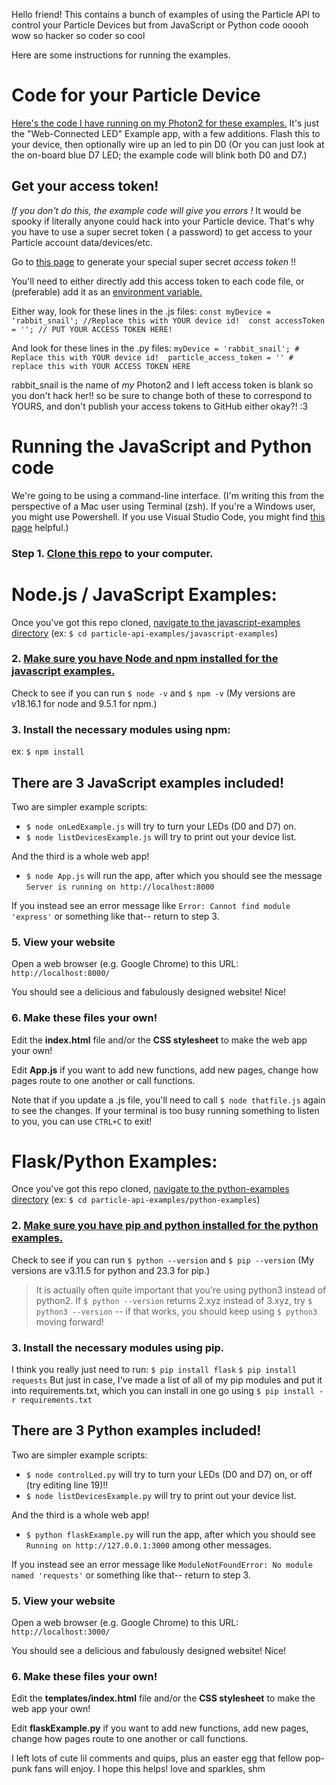 Hello friend! 
This contains a bunch of examples of using the Particle API to control your Particle Devices but from JavaScript or Python code ooooh wow so hacker so coder so cool 

Here are some instructions for running the examples.
# Code for your Particle Device #
[Here's the code I have running on my Photon2 for these examples.](https://go.particle.io/shared_apps/655c6ab601c67402c39a55f3)
It's just the "Web-Connected LED" Example app, with a few additions.
Flash this to your device, then optionally wire up an led to pin D0 (Or you can just look at the on-board blue D7 LED; the example code will blink both D0 and D7.)

## Get your access token! ##
*If you don't do this, the example code will give you errors !*
It would be spooky if literally anyone could hack into your Particle device. That's why you have to use a super secret token ( a password) to get access to your Particle account data/devices/etc. 

Go to [this page](https://docs.particle.io/reference/cloud-apis/access-tokens/#create-a-token-browser-based-) to generate your special super secret *access token* !!

You'll need to either directly add this access token to each code file, or (preferable) add it as an [environment variable.](https://docs.particle.io/reference/cloud-apis/access-tokens/#create-a-token-browser-based-)  

Either way, look for these lines in the .js files:
``const myDevice = 'rabbit_snail'; //Replace this with YOUR device id! 
const accessToken = ''; // PUT YOUR ACCESS TOKEN HERE! ``

And look for these lines in the .py files:
``myDevice = 'rabbit_snail'; # Replace this with YOUR device id! 
particle_access_token = '' # replace this with YOUR ACCESS TOKEN HERE``

rabbit_snail is the name of *my* Photon2 and I left access token is blank so you don't hack her!! so be sure to change both of these to correspond to YOURS, and don't publish your access tokens to GitHub either okay?! :3

# Running the JavaScript and Python code #

We're going to be using a command-line interface.
(I'm writing this from the perspective of a Mac user using Terminal (zsh). If you're a Windows user, you might use Powershell. If you use Visual Studio Code, you might find [this page](https://docs.microsoft.com/en-us/windows/dev-environment/javascript/nodejs-beginners-tutorial)
 helpful.)
 ### Step 1. [Clone this repo](https://docs.github.com/en/repositories/creating-and-managing-repositories/cloning-a-repository) to your computer.

# Node.js / JavaScript Examples: # 
Once you've got this repo cloned, [navigate to the javascript-examples directory](https://www.macworld.com/article/221277/command-line-navigating-files-folders-mac-terminal.html)
(ex: ``$ cd particle-api-examples/javascript-examples``)
### 2. [Make sure you have Node and npm installed for the javascript examples.](https://docs.npmjs.com/downloading-and-installing-node-js-and-npm) 

Check to see if you can run  ``$ node -v`` and ``$ npm -v`` (My versions are v18.16.1 for node and 9.5.1 for npm.)
### 3. Install the necessary modules using npm: 
ex: ``$ npm install``


## There are 3 JavaScript examples included! 
Two are simpler example scripts:
- ``$ node onLedExample.js`` will try to turn your LEDs (D0 and D7) on. 
- ``$ node listDevicesExample.js`` will try to print out your device list. 

And the third is a whole web app!
- ``$ node App.js`` will run the app, after which you should see the message ``Server is running on http://localhost:8000``

If you instead see an error message like ``Error: Cannot find module 'express'``  or something like that-- return to step 3. 
### 5. View your website
Open a web browser (e.g. Google Chrome) to this URL: ``http://localhost:8000/``

You should see a delicious and fabulously designed website! Nice!
### 6. Make these files your own!

Edit the **index.html** file and/or the **CSS stylesheet** to make the web app your own! 

Edit **App.js** if you want to add new functions, add new pages, change how pages route to one another or call functions. 

Note that if you update a .js file, you'll need to call ``$ node thatfile.js`` again to see the changes. If your terminal is too busy running something to listen to you, you can use ``CTRL+C`` to exit!

# Flask/Python Examples: # 

Once you've got this repo cloned, [navigate to the python-examples directory](https://www.macworld.com/article/221277/command-line-navigating-files-folders-mac-terminal.html)
(ex: ``$ cd particle-api-examples/python-examples``)
### 2. [Make sure you have pip and python installed for the python examples.](https://docs.npmjs.com/downloading-and-installing-node-js-and-npm) 

Check to see if you can run  ``$ python --version`` and ``$ pip --version`` (My versions are v3.11.5 for python and 23.3 for pip.)

> It is actually often quite important that you're using python3 instead of python2. If ``$ python --version`` returns 2.xyz instead of 3.xyz, try ``$ python3 --version`` -- if that works, you should keep using ``$ python3`` moving forward! 

### 3. Install the necessary modules using pip.
I think you really just need to run:
``$ pip install flask``
``$ pip install requests``
But just in case, I've made a list of all of my pip modules and put it into  requirements.txt, which you can install in one go using ``$ pip install -r requirements.txt``


## There are 3 Python examples included! 
Two are simpler example scripts:
- ``$ node controlLed.py`` will try to turn your LEDs (D0 and D7) on, or off (try editing line 19)!!
- ``$ node listDevicesExample.py`` will try to print out your device list. 

And the third is a whole web app!
- ``$ python flaskExample.py`` will run the app, after which you should see ``Running on http://127.0.0.1:3000`` among other messages. 

If you instead see an error message like ``ModuleNotFoundError: No module named 'requests'``  or something like that-- return to step 3. 
### 5. View your website
Open a web browser (e.g. Google Chrome) to this URL: ``http://localhost:3000/``

You should see a delicious and fabulously designed website! Nice!
### 6. Make these files your own!

Edit the **templates/index.html** file and/or the **CSS stylesheet** to make the web app your own! 

Edit **flaskExample.py** if you want to add new functions, add new pages, change how pages route to one another or call functions. 

I left lots of cute lil comments and quips, plus an easter egg that fellow pop-punk fans will enjoy. 
I hope this helps!
love and sparkles,
shm
